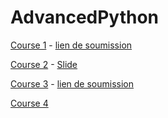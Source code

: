 # AdvancedPython


[Course 1](C1) -  [lien de soumission](https://forms.gle/VfzeJam9J4iWkVTK7)

[Course 2](C2) - [Slide](https://docs.google.com/presentation/d/1VdPrg505wya1X8ZBhglZYMSobXggRvFPd7oHKd6p5-E/edit?usp=sharing)

[Course 3](C3) -  [lien de soumission](https://forms.gle/Ba9yZdxayHvG7Eai9)

[Course 4](C4)

